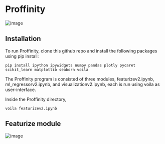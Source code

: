 # Proffinity

![image](https://github.com/user-attachments/assets/f9a9bb6f-e401-43d1-a70a-54fd70a7fd1c)

## Installation

To run Proffinity, clone this github repo and install the following packages using pip install:
````
pip install ipython ipywidgets numpy pandas plotly pycaret scikit_learn matplotlib seaborn voila
````
The Proffinity program is consisted of three modules, featurizev2.ipynb, ml_regressorv2.ipynb, and visualizationv2.ipynb, each is run using voila as user-interface. 

Inside the Proffinity directory,

````
voila featurizev2.ipynb
````

## Featurize module

![image](https://github.com/user-attachments/assets/d02e995c-9f38-47fa-9532-065c6e0b687f)






